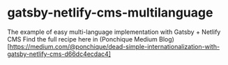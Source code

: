 # gatsby-netlify-cms-multilanguage
The example of easy multi-language implementation with Gatsby + Netlify CMS
Find the full recipe here in (Ponchique Medium Blog)[https://medium.com/@ponchique/dead-simple-internationalization-with-gatsby-netlify-cms-d66dc4ecdac4]
